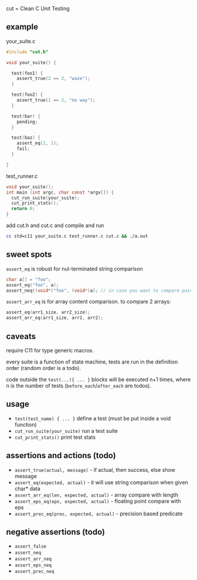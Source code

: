 cut = Clean C Unit Testing

## example

your_suite.c

```c
#include "cut.h"

void your_suite() {

  test(foo1) {
    assert_true(2 == 2, "waze");
  }

  test(foo2) {
    assert_true(1 == 2, "no way");
  }

  test(bar) {
    pending;
  }

  test(baz) {
    assert_eq(1, 1);
    fail;
  }

}
```

test_runner.c

```c
void your_suite();
int main (int argc, char const *argv[]) {
  cut_run_suite(your_suite);
  cut_print_stats();
  return 0;
}
```

add cut.h and cut.c and compile and run

```sh
cc std=c11 your_suite.c test_runner.c cut.c && ./a.out
```

## sweet spots

`assert_eq` is robust for nul-terminated string comparison

```c
char a[] = "foo";
assert_eq("foo", a);
assert_neq((void*)"foo", (void*)a); // in case you want to compare pointers
```

`assert_arr_eq` is for array content comparison. to compare 2 arrays:

```c
assert_eq(arr1_size, arr2_size);
assert_arr_eq(arr1_size, arr1, arr2);
```

## caveats

require C11 for type generic macros.

every suite is a function of state machine, tests are run in the definition order (random order is a todo).

code outside the `test(...){ ... }` blocks will be executed n+1 times, where n is the number of tests (`before_each`/`after_each` are todos).

## usage

- `test(test_name) { ... }` define a test (must be put inside a void function)
- `cut_run_suite(your_suite)` run a test suite
- `cut_print_stats()` print test stats

## assertions and actions (todo)

- `assert_true(actual, message)` - if actual, then success, else show message
- `assert_eq(expected, actual)` - it will use string comparison when given char* data
- `assert_arr_eq(len, expected, actual)` - array compare with length
- `assert_eps_eq(eps, expected, actual)` - floating point compare with eps
- `assert_prec_eq(prec, expected, actual)` - precision based predicate

## negative assertions (todo)

- `assert_false`
- `assert_neq`
- `assert_arr_neq`
- `assert_eps_neq`
- `assert_prec_neq`
